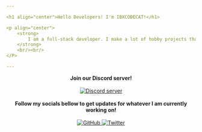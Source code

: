 ```yaml
---

<h1 align="center">Hello Developers! I'm IBXCODECAT!</h1>

<p align="center">
    <strong>
        I am a full-stack developer. I make a lot of hobby projects that seem to never get completed...
    </strong>
    <br/><br/>
</P>

---
```


<p align="center">
    <strong>
        Join our Discord server!
    </strong>
    <br/><br/>
    <a href="https://discord.gg/WvbCRGSKre">
        <img src="https://img.shields.io/discord/888875214459535360?color=5865F2&logo=discord&logoColor=white" alt="Discord server"/>
    </a>
    <br/><br/>
    <strong>
        Follow my socials bellow to get updates for whatever I am currently working on!
    </strong>
    <br/><br/>
    <a href="https://github.com/IBXCODECAT">
        <img src="https://img.shields.io/github/followers/IBXCODECAT?label=Follow&style=social" alt="GitHub"/>
    </a>
    <a href="https://twitter.com/ibxcodecat">
        <img src="https://img.shields.io/twitter/follow/ibxcodecat?label=Follow&style=social" alt="Twitter"/>
    </a>
</p>
